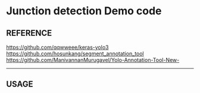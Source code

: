 # Junction detection Demo code
## REFERENCE
<https://github.com/qqwweee/keras-yolo3>
<https://github.com/hosunkang/segment_annotation_tool>
<https://github.com/ManivannanMurugavel/Yolo-Annotation-Tool-New->

---

## USAGE



